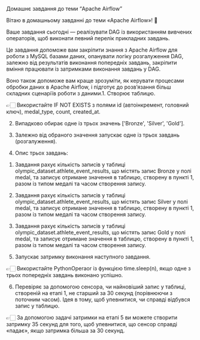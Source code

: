 Домашнє завдання до теми “Apache Airflow”



Вітаю в домашньому завданні до теми «Apache Airflow»! 🙂



Ваше завдання сьогодні — реалізувати DAG із використанням вивчених операторів, щоб виконати певний перелік прикладних завдань.



Це завдання допоможе вам закріпити знання з Apache Airflow для роботи з MySQL базами даних, опанувати логіку розгалуження DAG, залежно від результатів виконання попередніх завдань, закріпити вміння працювати із затримками виконання завдань у DAG.



Воно також допоможе вам краще зрозуміти, як керувати процесами обробки даних в Apache Airflow, і підготує до розв’язання більш складних сценаріїв роботи з даними.1. Створює таблицю.

👉🏻 Використайте IF NOT EXISTS з полями 
id (автоінкремент, головний ключ), 
medal_type, 
count, 
created_at.


2. Випадково обирає одне із трьох значень ['Bronze', 'Silver', 'Gold'].



3. Залежно від обраного значення запускає одне із трьох завдань (розгалуження).



4. Опис трьох завдань:

1) Завдання рахує кількість записів у таблиці olympic_dataset.athlete_event_results, що містять запис Bronze у полі medal, та записує отримане значення в таблицю, створену в пункті 1, разом із типом медалі та часом створення запису.

2) Завдання рахує кількість записів у таблиці olympic_dataset.athlete_event_results, що містять запис Silver у полі medal, та записує отримане значення в таблицю, створену в пункті 1, разом із типом медалі та часом створення запису.

3) Завдання рахує кількість записів у таблиці olympic_dataset.athlete_event_results, що містять запис Gold у полі medal, та записує отримане значення в таблицю, створену в пункті 1, разом із типом медалі та часом створення запису.



5. Запускає затримку виконання наступного завдання.

 👉🏻 Використайте PythonOperaor із функцією time.sleep(n), якщо одне з трьох попередніх завдань виконано успішно.


6. Перевіряє за допомогою сенсора, чи найновіший запис у таблиці, створеній на етапі 1, не старший за 30 секунд (порівнюючи з поточним часом). Ідея в тому, щоб упевнитися, чи справді відбувся запис у таблицю.

 👉🏻 За допомогою задачі затримки на етапі 5 ви можете створити затримку 35 секунд для того, щоб упевнитися, що сенсор справді «падає», якщо затримка більша за 30 секунд.
